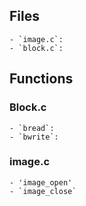 ## Files
    - `image.c`: 
    - `block.c`: 

## Functions

### Block.c
    - `bread`:
    - `bwrite`:
### image.c
    - 'image_open'
    - `image_close`